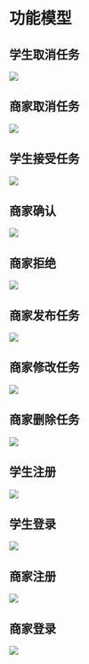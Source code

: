 # 功能模型
## 学生取消任务
![](./../use-cases/system_sequence1.png)
## 商家取消任务
![](./../use-cases/system_sequence2.png)
## 学生接受任务
![](./../use-cases/system_sequence3.png)
## 商家确认
![](./../use-cases/system_sequence4.png)
## 商家拒绝
![](./../use-cases/system_sequence5.png)
## 商家发布任务
![](./../use-cases/system_sequence6.png)
## 商家修改任务
![](./../use-cases/system_sequence7.png)
## 商家删除任务
![](./../use-cases/system_sequence8.png)
## 学生注册
![](./../use-cases/system_sequence9.png)
## 学生登录
![](./../use-cases/system_sequence10.png)
## 商家注册
![](./../use-cases/system_sequence11.png)
## 商家登录
![](./../use-cases/system_sequence12.png)
